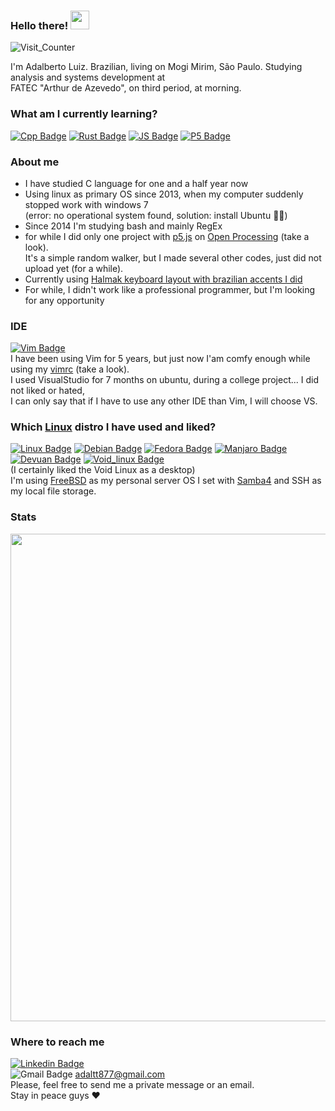 ### Hello there! <img src=https://github.com/TheDudeThatCode/TheDudeThatCode/blob/master/Assets/Earth.gif width="30">  
![Visit_Counter](https://komarev.com/ghpvc/?username=adalluiz&color=a8009d)  

I'm Adalberto Luiz. Brazilian, living on Mogi Mirim, São Paulo. Studying analysis and systems development at  
FATEC "Arthur de Azevedo", on third period, at morning.  

### What am I currently learning?  
[![Cpp Badge](https://img.shields.io/badge/C%2B%2B-00599C?style=for-the-badge&logo=c%2B%2B&logoColor=white)](https://www.geeksforgeeks.org/history-of-c/) [![Rust Badge](https://img.shields.io/badge/Rust-black?style=for-the-badge&logo=rust&logoColor=E57324)](https://rust-lang.org) [![JS Badge](https://img.shields.io/badge/JavaScript-F7DF1E?style=for-the-badge&logo=javascript&logoColor=black)](https://javascript.com)  [![P5 Badge](https://img.shields.io/badge/p5.JavaScript-ce07b9?style=for-the-badge&logo=p5.js&logoColor=black)](https://p5js.org)  


### About me  
* I have studied C language for one and a half year now  
* Using linux as primary OS since 2013, when my computer suddenly stopped work with windows 7  
  (error: no operational system found, solution: install Ubuntu 🤷‍♂️)  
* Since 2014 I'm studying bash and mainly RegEx  
* for while I did only one project with [p5.js](https://p5js.org) on [Open Processing](https://openprocessing.org/sketch/1232029) (take a look).  
  It's a simple random walker, but I made several other codes, just did not upload yet (for a while).  
* Currently using [Halmak keyboard layout with brazilian accents I did](https://github.com/adal877/xkb-layouts)  
* For while, I didn't work like a professional programmer, but I'm looking for any opportunity  


### IDE 
[![Vim Badge](https://img.shields.io/badge/VIM-%2311AB00.svg?&style=for-the-badge&logo=vim&logoColor=white)](https://vim.org)  
I have been using Vim for 5 years, but just now I'am comfy enough while using my [vimrc](https://github.com/adal877/Myvimrc.git) (take a look).  
I used VisualStudio for 7 months on ubuntu, during a college project... I did not liked or hated,  
I can only say that if I have to use any other IDE than Vim, I will choose VS.  


### Which [Linux](https://linux.org) distro I have used and liked?  
[![Linux Badge](https://img.shields.io/badge/Ubuntu-E95420?style=for-the-badge&logo=ubuntu&logoColor=white)](https://ubuntu.com) [![Debian Badge](https://img.shields.io/badge/Debian-A81D33?style=for-the-badge&logo=debian&logoColor=white)](https://debian.org) [![Fedora Badge](https://img.shields.io/badge/Fedora-294172?style=for-the-badge&logo=fedora&logoColor=white)](https://getfedora.org) [![Manjaro Badge](https://img.shields.io/badge/manjaro-35BF5C?style=for-the-badge&logo=manjaro&logoColor=white)](https://manjaro.org) [![Devuan Badge](https://img.shields.io/badge/Devuan-8d0808?style=for-the-badge&logo=devuan&logoColor=white)](https://devuan.org)  [![Void_linux Badge](https://img.shields.io/badge/Void_Linux-263238?style=for-the-badge&logo=linux&logoColor=478061)](https://voidlinux.org)  
(I certainly liked the Void Linux as a desktop)  
I'm using [FreeBSD](https://www.freebsd.org/) as my personal server OS I set with [Samba4](https://www.samba.org/) and SSH as my local file storage.  


### Stats  
<img src="https://github-readme-stats.vercel.app/api?username=adalluiz&show_icons=true&theme=nightowl&hide_title=true&border_color=ac00b9" width="780">  

### Where to reach me  
[![Linkedin Badge](https://img.shields.io/badge/-LinkedIn-blue?style=for-the-badge&logo=Linkedin&logoColor=white&link=https://linkedin.com/in/adalberto-junior-7050a1202)](https://linkedin.com/in/adalberto-junior-7050a1202)  
![Gmail Badge](https://img.shields.io/badge/-Gmail-fff?style=for-the-badge&logo=Gmail&logoColor=red) adaltt877@gmail.com  
Please, feel free to send me a private message or an email.  
Stay in peace guys ❤️
